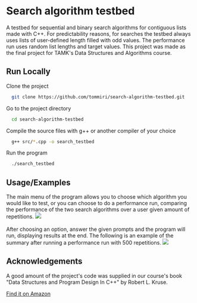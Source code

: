 # Search algorithm testbed

A testbed for sequential and binary search algorithms for contiguous lists made with C++. For predictability reasons, for searches the testbed always uses lists of user-defined length filled with odd values. The performance run uses random list lengths and target values. This project was made as the final project for TAMK's Data Structures and Algorithms course.

## Run Locally

Clone the project

```bash
  git clone https://github.com/tommiri/search-algorithm-testbed.git
```

Go to the project directory

```bash
  cd search-algorithm-testbed
```

Compile the source files with g++ or another compiler of your choice

```bash
  g++ src/*.cpp -o search_testbed
```

Run the program

```bash
  ./search_testbed
```

## Usage/Examples

The main menu of the program allows you to choose which algorithm you would like to test, or you can choose to do a performance run, comparing the performance of the two search algorithms over a user given amount of repetitions.
<img src="https://i.imgur.com/D8fIfSZ.png" />
<br><br>
After choosing an option, answer the given prompts and the program will run, displaying results at the end. The following is an example of the summary after running a performance run with 500 repetitions.
<img src="https://i.imgur.com/FydbUB2.png" />

## Acknowledgements

A good amount of the project's code was supplied in our course's book "Data Structures and Program Design In C++" by Robert L. Kruse.

[Find it on Amazon](https://www.amazon.com/Structures-Program-Design-Robert-1998-10-03/dp/B01JXQSJH2)
